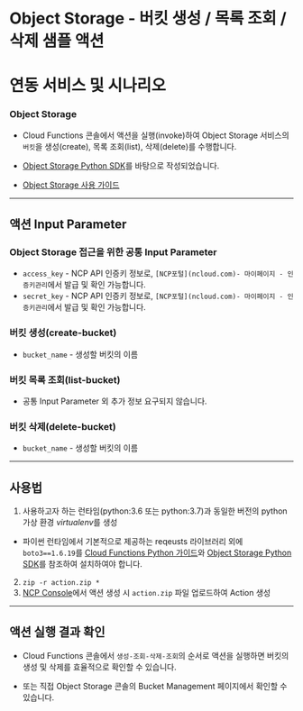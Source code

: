 # Object Storage - 버킷 생성 / 목록 조회 / 삭제 샘플 액션
# 연동 서비스 및 시나리오
### Object Storage
+ Cloud Functions 콘솔에서 액션을 실행(invoke)하여 Object Storage 서비스의 `버킷`을 생성(create), 목록 조회(list), 삭제(delete)를 수행합니다.

+ [Object Storage Python SDK](https://guide.ncloud-docs.com/docs/storage-storage-8-2)를 바탕으로 작성되었습니다.

+ [Object Storage 사용 가이드](https://guide.ncloud-docs.com/docs/storage-storage-6-1)

---
## 액션 Input Parameter
### Object Storage 접근을 위한 공통 Input Parameter
+ `access_key` - NCP API 인증키 정보로, `[NCP포털](ncloud.com)- 마이페이지 - 인증키관리`에서 발급 및 확인 가능합니다.
+ `secret_key` - NCP API 인증키 정보로, `[NCP포털](ncloud.com)- 마이페이지 - 인증키관리`에서 발급 및 확인 가능합니다.

### 버킷 생성(create-bucket)
+ `bucket_name` - 생성할 버킷의 이름

### 버킷 목록 조회(list-bucket)
+ 공통 Input Parameter 외 추가 정보 요구되지 않습니다.

### 버킷 삭제(delete-bucket)
+ `bucket_name` - 생성할 버킷의 이름

---
## 사용법
1. 사용하고자 하는 런타임(python:3.6 또는 python:3.7)과 동일한 버전의 python 가상 환경 *virtualenv*를 생성
  + 파이썬 런타임에서 기본적으로 제공하는 reqeusts 라이브러리 외에 `boto3==1.6.19`를 [Cloud Functions Python 가이드](https://guide.ncloud-docs.com/docs/compute-compute-15-2-2)와 [Object Storage Python SDK](https://guide.ncloud-docs.com/docs/storage-storage-8-2)를 참조하여 설치하여야 합니다.
2. `zip -r action.zip *`
3. [NCP Console](console.ncloud.com)에서 액션 생성 시 `action.zip` 파일 업로드하여 Action 생성

---
## 액션 실행 결과 확인
+ Cloud Functions 콘솔에서 `생성-조회-삭제-조회`의 순서로 액션을 실행하면 버킷의 생성 및 삭제를 효율적으로 확인할 수 있습니다.

+ 또는 직접 Object Storage 콘솔의 Bucket Management 페이지에서 확인할 수 있습니다.